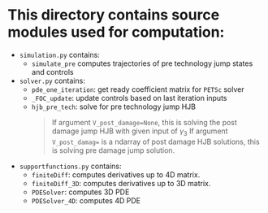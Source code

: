 # This directory contains source modules used for computation:

- `simulation.py` contains:
	- `simulate_pre` computes trajectories of pre technology jump states and controls
- `solver.py` contains:
	- `pde_one_iteration`: get ready coefficient matrix for `PETSc` solver
	- `_FOC_update`: update controls based on last iteration inputs
	- `hjb_pre_tech`: solve for pre technology jump HJB
		> If argument `V_post_damage=None`, this is solving the post damage jump HJB with given input of
$\gamma_3$
		> If argument `V_post_damag=` is a ndarray of post damage HJB solutions, this is solving pre damage jump solution.
- `supportfunctions.py` contains:
	- `finiteDiff`: computes derivatives up to 4D matrix.
	- `finiteDiff_3D`: computes derivatives up to 3D matrix.
	- `PDESolver`: computes 3D PDE
	- `PDESolver_4D`: computes 4D PDE
